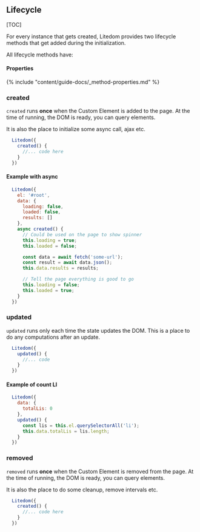 
## Lifecycle

[TOC]

For every instance that gets created, Litedom provides two lifecycle methods that get added during the initialization.

All lifecycle methods have:

#### Properties

{% include "content/guide-docs/_method-properties.md" %}

### created

`created` runs **once** when the Custom Element is added to the page. At the time of running, the DOM is ready, you can query elements. 

It is also the place to initialize some async call, ajax etc.

```js
  Litedom({
    created() {
      //... code here
    }
  })
```

#### Example with async

```js
  Litedom({
    el: '#root',
    data: {
      loading: false,
      loaded: false,
      results: []
    },
    async created() {
      // Could be used on the page to show spinner
      this.loading = true;
      this.loaded = false;

      const data = await fetch('some-url');
      const result = await data.json();
      this.data.results = results;

      // Tell the page everything is good to go
      this.loading = false;
      this.loaded = true;      
    }
  })
```

### updated

`updated` runs only each time the state updates the DOM. This is a place to do any computations after an update.

```js
  Litedom({
    updated() {
      //... code 
    }
  })
```

#### Example of count LI

```js
  Litedom({
    data: {
      totalLis: 0
    },
    updated() {
      const lis = this.el.querySelectorAll('li');
      this.data.totalLis = lis.length;
    }
  })
```

### removed

`removed` runs **once** when the Custom Element is removed from the page. At the time of running, the DOM is ready, you can query elements. 

It is also the place to do some cleanup, remove intervals etc.

```js
  Litedom({
    created() {
      //... code here
    }
  })
```